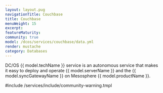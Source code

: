 ```yaml
---
layout: layout.pug
navigationTitle: Couchbase
title: Couchbase
menuWeight: 15
excerpt: 
featureMaturity:
community: true
model: /dcos/services/couchbase/data.yml
render: mustache
category: Databases
---
```


DC/OS {{ model.techName }} service is an autonomous service that makes it easy to deploy and operate {{ model.serverName }} and the {{ model.syncGatewayName }} on Mesosphere {{ model.productName }}.

#include /services/include/community-warning.tmpl
